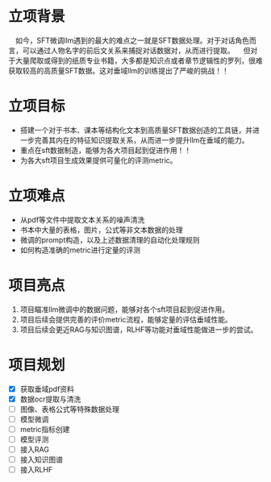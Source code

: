 # 立项背景
&emsp;如今，SFT微调llm遇到的最大的难点之一就是SFT数据处理。对于对话角色而言，可以通过人物名字的前后文关系来捕捉对话数据对，从而进行提取。
&emsp;但对于大量爬取或得到的纸质专业书籍，大多都是知识点或者章节逻辑性的罗列，很难获取较高的高质量SFT数据。这对垂域llm的训练提出了严峻的挑战！！ 
# 立项目标 
- 搭建一个对于书本、课本等结构化文本到高质量SFT数据创造的工具链，并进一步完善其内在的特征知识提取关系，从而进一步提升llm在垂域的能力。  
- 重点在sft数据制造，能够为各大项目起到促进作用！！ 
- 为各大sft项目生成效果提供可量化的评测metric。 
# 立项难点
- 从pdf等文件中提取文本关系的噪声清洗  
- 书本中大量的表格，图片，公式等非文本数据的处理
- 微调的prompt构造，以及上述数据清理的自动化处理规则
- 如何构造准确的metric进行定量的评测
# 项目亮点
1. 项目瞄准llm微调中的数据问题，能够对各个sft项目起到促进作用。
2. 项目后续会提供完善的评价metric流程，能够定量的评估垂域性能。
4. 项目后续会更近RAG与知识图谱，RLHF等功能对垂域性能做进一步的尝试。

# 项目规划
- [x] 获取垂域pdf资料
- [x] 数据ocr提取与清洗
- [ ] 图像、表格公式等特殊数据处理
- [ ] 模型微调
- [ ] metric指标创建
- [ ] 模型评测
- [ ] 接入RAG
- [ ] 接入知识图谱
- [ ] 接入RLHF
